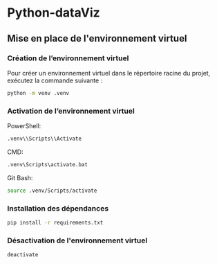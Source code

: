 # Python-dataViz

## Mise en place de l'environnement virtuel

### Création de l’environnement virtuel
Pour créer un environnement virtuel dans le répertoire racine du projet, exécutez la commande suivante :
```bash
python -m venv .venv
```

### Activation de l’environnement virtuel
PowerShell:
```bash
.venv\\Scripts\\Activate
```
CMD:
```bash
.venv\Scripts\activate.bat
```
Git Bash:
```bash
source .venv/Scripts/activate
```

### Installation des dépendances
```bash
pip install -r requirements.txt
```

### Désactivation de l'environnement virtuel
```bash
deactivate
```